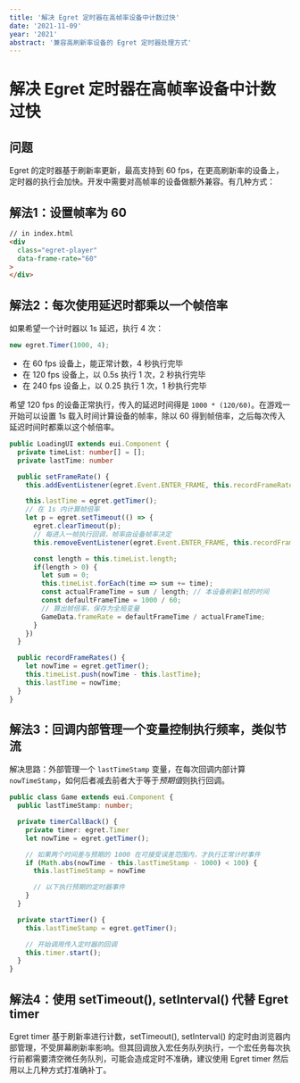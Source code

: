 ```yaml
---
title: '解决 Egret 定时器在高帧率设备中计数过快'
date: '2021-11-09'
year: '2021'
abstract: '兼容高刷新率设备的 Egret 定时器处理方式'
---
```


# 解决 Egret 定时器在高帧率设备中计数过快

## 问题

Egret 的定时器基于刷新率更新，最高支持到 60 fps，在更高刷新率的设备上，定时器的执行会加快。开发中需要对高帧率的设备做额外兼容。有几种方式：

## 解法1：设置帧率为 60

```html
// in index.html
<div
  class="egret-player"
  data-frame-rate="60"
>
</div>

```

## 解法2：每次使用延迟时都乘以一个帧倍率

如果希望一个计时器以 1s 延迟，执行 4 次：

```ts
new egret.Timer(1000, 4);
```

- 在 60 fps 设备上，能正常计数，4 秒执行完毕
- 在 120 fps 设备上，以 0.5s 执行 1 次，2 秒执行完毕
- 在 240 fps 设备上，以 0.25 执行 1 次，1 秒执行完毕

希望 120 fps 的设备正常执行，传入的延迟时间得是 `1000 * (120/60)`。在游戏一开始可以设置 1s 载入时间计算设备的帧率，除以 60 得到帧倍率，之后每次传入延迟时间时都乘以这个帧倍率。

```ts
public LoadingUI extends eui.Component {
  private timeList: number[] = [];
  private lastTime: number

  public setFrameRate() {
    this.addEventListener(egret.Event.ENTER_FRAME, this.recordFrameRates, this);

    this.lastTime = egret.getTimer();
    // 在 1s 内计算帧倍率
    let p = egret.setTimeout(() => {
      egret.clearTimeout(p);
      // 每进入一帧执行回调，帧率由设备帧率决定
      this.removeEventListener(egret.Event.ENTER_FRAME, this.recordFrameRates, this)

      const length = this.timeList.length;
      if(length > 0) {
        let sum = 0;
        this.timeList.forEach(time => sum += time);
        const actualFrameTime = sum / length; // 本设备刷新1帧的时间
        const defaultFrameTime = 1000 / 60;
        // 算出帧倍率，保存为全局变量
        GameData.frameRate = defaultFrameTime / actualFrameTime;
      }
    })
  }

  public recordFrameRates() {
    let nowTime = egret.getTimer();
    this.timeList.push(nowTime - this.lastTime);
    this.lastTime = nowTime;
  }
}
```

## 解法3：回调内部管理一个变量控制执行频率，类似节流

解决思路：外部管理一个 `lastTimeStamp` 变量，在每次回调内部计算 `nowTimeStamp`，如何后者减去前者大于等于*预期值*则执行回调。

```ts
public class Game extends eui.Component {
  public lastTimeStamp: number;

  private timerCallBack() {
    private timer: egret.Timer
    let nowTime = egret.getTimer();

    // 如果两个时间差与预期的 1000 在可接受误差范围内，才执行正常计时事件
    if (Math.abs(nowTime - this.lastTimeStamp - 1000) < 100) {
      this.lastTimeStamp = nowTime

      // 以下执行预期的定时器事件
    }
  }

  private startTimer() {
    this.lastTimeStamp = egret.getTimer();

    // 开始调用传入定时器的回调
    this.timer.start();
  }
}
```

## 解法4：使用 setTimeout(), setInterval() 代替 Egret timer

Egret timer 基于刷新率进行计数，setTimeout(), setInterval() 的定时由浏览器内部管理，不受屏幕刷新率影响。但其回调放入宏任务队列执行，一个宏任务每次执行前都需要清空微任务队列，可能会造成定时不准确，建议使用 Egret timer 然后用以上几种方式打准确补丁。